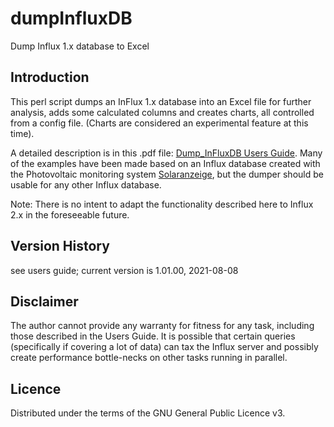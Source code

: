 # dumpInfluxDB
Dump Influx 1.x database to Excel
## Introduction
This perl script dumps an InFlux 1.x database into an Excel file for further analysis, adds some calculated
columns and creates charts, all controlled from a config file. (Charts are considered an experimental
feature at this time).

A detailed description is in this .pdf file: [Dump_InFluxDB Users Guide](./Dump_InFluxDB%20Users%20Guide.pdf). Many of the examples have been made based on an Influx database created with the Photovoltaic monitoring system [Solaranzeige](https://solaranzeige.de/phpBB3/solaranzeige.php), but the dumper should be usable for any other Influx database.

Note: There is no intent to adapt the functionality described here to Influx 2.x in the foreseeable future.

## Version History
see users guide; current version is 1.01.00, 2021-08-08

## Disclaimer
The author cannot provide any warranty for fitness for any task, including those described in the Users Guide. It is possible that certain queries (specifically if covering a lot of data) can tax the Influx server and possibly create performance bottle-necks on other tasks running in parallel.

## Licence
Distributed under the terms of the GNU General Public Licence v3.